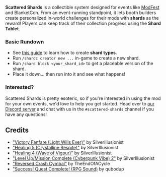 **Scattered Shards** is a collectible system designed for events like [ModFest](https://modfest.net) and BlanketCon. From an event-running standpoint, it lets booth builders create personalized in-world challenges for their mods with **shards** as the reward! Players can keep track of their collection progress using the **Shard Tablet**.

### Basic Rundown

- See [this guide](https://github.com/ModFest/scattered-shards/wiki/Creating-Shard-Types) to learn how to create **shard types**.
- Run `/shardc creator new ...` in-game to create a new shard.
- Run `/shard block <your_shard_id>` to get a placeable version of the shard.
- Place it down... then run into it and see what happens!

### Interested?

Scattered Shards is pretty esoteric, so if you're interested in using the mod for your own events, we'd love to help you get started. Head over to [our Discord server](https://discord.gg/cmVKB2Z464) and chat with us in the `#scattered-shards` channel if you have any questions!

## Credits

- ["Victory Fanfare (Light Wills Ever)"](https://freesound.org/people/SilverIllusionist/sounds/669324/) by SilverIllusionist
- ["Healing 5 (Crystalline Respite)"](https://freesound.org/people/SilverIllusionist/sounds/654071/) by SilverIllusionist
- ["Healing 4 (Wave of Vigour)"](https://freesound.org/people/SilverIllusionist/sounds/654070/) by SilverIllusionist
- ["Level Up/Mission Complete (Cyberpunk Vibe) 2"](https://freesound.org/people/SilverIllusionist/sounds/661240/) by SilverIllusionist
- ["Reversed Crash Cymbal"](https://freesound.org/people/TheEndOfACycle/sounds/674291/) by TheEndOfACycle
- ["Success! Quest Complete! (RPG Sound)](https://freesound.org/people/qubodup/sounds/166540/) by qubodup
